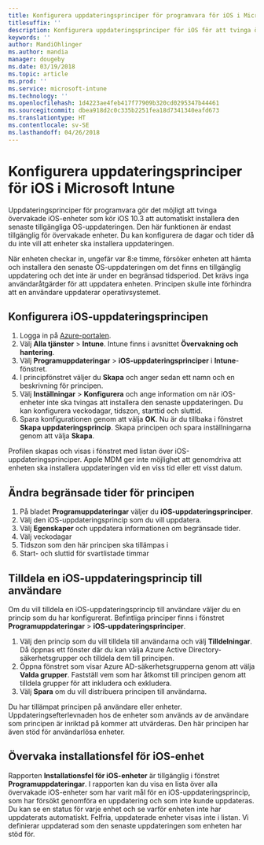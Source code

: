 ```yaml
---
title: Konfigurera uppdateringsprinciper för programvara för iOS i Microsoft Intune
titlesuffix: ''
description: Konfigurera uppdateringsprinciper för iOS för att tvinga övervakade iOS-enheter att automatiskt installera den senaste tillgängliga uppdateringen.
keywords: ''
author: MandiOhlinger
ms.author: mandia
manager: dougeby
ms.date: 03/19/2018
ms.topic: article
ms.prod: ''
ms.service: microsoft-intune
ms.technology: ''
ms.openlocfilehash: 1d4223ae4feb417f77909b320cd0295347b44461
ms.sourcegitcommit: dbea918d2c0c335b2251fea18d7341340eafd673
ms.translationtype: HT
ms.contentlocale: sv-SE
ms.lasthandoff: 04/26/2018
---
```

# <a name="configure-ios-update-policies-in-microsoft-intune"></a>Konfigurera uppdateringsprinciper för iOS i Microsoft Intune

Uppdateringsprinciper för programvara gör det möjligt att tvinga övervakade iOS-enheter som kör iOS 10.3 att automatiskt installera den senaste tillgängliga OS-uppdateringen. Den här funktionen är endast tillgänglig för övervakade enheter. Du kan konfigurera de dagar och tider då du inte vill att enheter ska installera uppdateringen. 

När enheten checkar in, ungefär var 8:e timme, försöker enheten att hämta och installera den senaste OS-uppdateringen om det finns en tillgänglig uppdatering och det inte är under en begränsad tidsperiod. Det krävs inga användaråtgärder för att uppdatera enheten. Principen skulle inte förhindra att en användare uppdaterar operativsystemet.

## <a name="configure-the-ios-update-policy"></a>Konfigurera iOS-uppdateringsprincipen
1. Logga in på [Azure-portalen](https://portal.azure.com).
2. Välj **Alla tjänster** > **Intune**. Intune finns i avsnittet **Övervakning och hantering**.
3. Välj **Programuppdateringar** > **iOS-uppdateringsprinciper** i **Intune**-fönstret.
4. I principfönstret väljer du **Skapa** och anger sedan ett namn och en beskrivning för principen.
5. Välj **Inställningar** > **Konfigurera** och ange information om när iOS-enheter inte ska tvingas att installera den senaste uppdateringen. Du kan konfigurera veckodagar, tidszon, starttid och sluttid.
6. Spara konfigurationen genom att välja **OK**. Nu är du tillbaka i fönstret **Skapa uppdateringsprincip**. Skapa principen och spara inställningarna genom att välja **Skapa**.

Profilen skapas och visas i fönstret med listan över iOS-uppdateringsprinciper. Apple MDM ger inte möjlighet att genomdriva att enheten ska installera uppdateringen vid en viss tid eller ett visst datum. 

## <a name="change-the-restricted-times-for-the-policy"></a>Ändra begränsade tider för principen

1.  På bladet **Programuppdateringar** väljer du **iOS-uppdateringsprinciper**.
2.  Välj den iOS-uppdateringsprincip som du vill uppdatera.
3.  Välj **Egenskaper** och uppdatera informationen om begränsade tider.
4.  Välj veckodagar
5.  Tidszon som den här principen ska tillämpas i
6.  Start- och sluttid för svartlistade timmar

## <a name="assign-an-ios-update-policy-to-users"></a>Tilldela en iOS-uppdateringsprincip till användare

Om du vill tilldela en iOS-uppdateringsprincip till användare väljer du en princip som du har konfigurerat. Befintliga principer finns i fönstret **Programuppdateringar** > **iOS-uppdateringsprinciper**.

1. Välj den princip som du vill tilldela till användarna och välj **Tilldelningar**. Då öppnas ett fönster där du kan välja Azure Active Directory-säkerhetsgrupper och tilldela dem till principen.
2. Öppna fönstret som visar Azure AD-säkerhetsgrupperna genom att välja **Valda grupper**. Fastställ vem som har åtkomst till principen genom att tilldela grupper för att inkludera och exkludera.
3. Välj **Spara** om du vill distribuera principen till användarna.

Du har tillämpat principen på användare eller enheter. Uppdateringsefterlevnaden hos de enheter som används av de användare som principen är inriktad på kommer att utvärderas. Den här principen har även stöd för användarlösa enheter.

## <a name="monitor-ios-device-installation-failures"></a>Övervaka installationsfel för iOS-enhet
<!-- 1352223 -->
Rapporten **Installationsfel för iOS-enheter** är tillgänglig i fönstret **Programuppdateringar**. I rapporten kan du visa en lista över alla övervakade iOS-enheter som har varit mål för en iOS-uppdateringsprincip, som har försökt genomföra en uppdatering och som inte kunde uppdateras. Du kan se en status för varje enhet och se varför enheten inte har uppdaterats automatiskt. Felfria, uppdaterade enheter visas inte i listan. Vi definierar uppdaterad som den senaste uppdateringen som enheten har stöd för.

